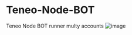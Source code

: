 # Teneo-Node-BOT
Teneo Node BOT runner multy accounts
![image](https://github.com/user-attachments/assets/dcc5a9e9-1f6c-4f55-98b8-502b8223e788)
